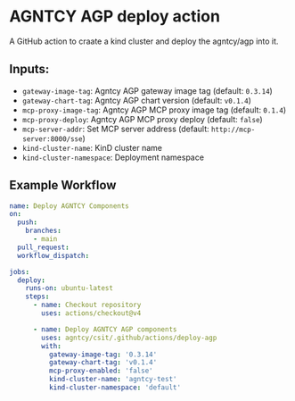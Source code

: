 # AGNTCY AGP deploy action

A GitHub action to craate a kind cluster and deploy the agntcy/agp into it.

## Inputs:

- `gateway-image-tag`: Agntcy AGP gateway image tag (default: `0.3.14`)
- `gateway-chart-tag`: Agntcy AGP chart version (default: `v0.1.4`)
- `mcp-proxy-image-tag`: Agntcy AGP MCP proxy image tag (default: `0.1.4`)
- `mcp-proxy-deploy`: Agntcy AGP MCP proxy deploy (default: `false`)
- `mcp-server-addr`: Set MCP server address (default: `http://mcp-server:8000/sse`)
- `kind-cluster-name`: KinD cluster name
- `kind-cluster-namespace`: Deployment namespace

## Example Workflow

```yaml
name: Deploy AGNTCY Components
on:
  push:
    branches:
      - main
  pull_request:
  workflow_dispatch:

jobs:
  deploy:
    runs-on: ubuntu-latest
    steps:
      - name: Checkout repository
        uses: actions/checkout@v4

      - name: Deploy AGNTCY AGP components
        uses: agntcy/csit/.github/actions/deploy-agp
        with:
          gateway-image-tag: '0.3.14'
          gateway-chart-tag: 'v0.1.4'
          mcp-proxy-enabled: 'false'
          kind-cluster-name: 'agntcy-test'
          kind-cluster-namespace: 'default'
```